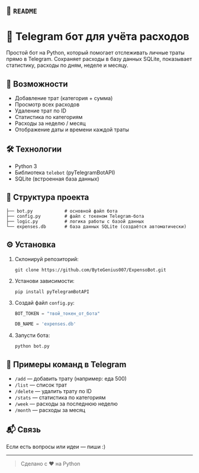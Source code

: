 

## 📝 `README`


# 🤖 Telegram бот для учёта расходов

Простой бот на Python, который помогает отслеживать личные траты прямо в Telegram. Сохраняет расходы в базу данных SQLite, показывает статистику, расходы по дням, неделе и месяцу.

## 🚀 Возможности

- Добавление трат (категория + сумма)
- Просмотр всех расходов
- Удаление трат по ID
- Статистика по категориям
- Расходы за неделю / месяц
- Отображение даты и времени каждой траты

## 🛠️ Технологии

- Python 3
- Библиотека `telebot` (pyTelegramBotAPI)
- SQLite (встроенная база данных)

## 📂 Структура проекта

```
├── bot.py            # основной файл бота
├── config.py         # файл с токеном Telegram-бота
├── logic.py          # логика работы с базой данных
└── expenses.db       # база данных SQLite (создаётся автоматически)
```

## ⚙️ Установка

1. Склонируй репозиторий:
   ```
   git clone https://github.com/ByteGenius007/ExpensoBot.git
   ```

2. Установи зависимости:
   ```
   pip install pyTelegramBotAPI
   ```

3. Создай файл `config.py`:
   ```python
   BOT_TOKEN = "твой_токен_от_бота"

   DB_NAME = 'expenses.db'
   ```

4. Запусти бота:
   ```
   python bot.py
   ```

## 📌 Примеры команд в Telegram

- `/add` — добавить трату (например: еда 500)
- `/list` — список трат
- `/delete` — удалить трату по ID
- `/stats` — статистика по категориям
- `/week` — расходы за последнюю неделю
- `/month` — расходы за месяц

## 📬 Связь

Если есть вопросы или идеи — пиши :)

---

> Сделано с ❤️ на Python
